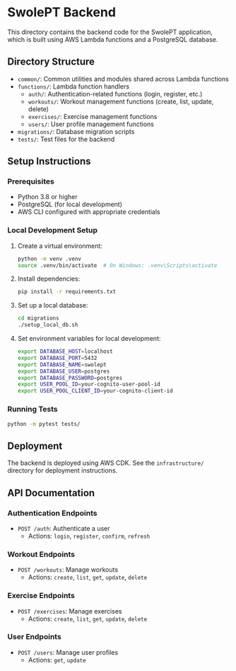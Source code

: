 # SwolePT Backend

This directory contains the backend code for the SwolePT application, which is built using AWS Lambda functions and a PostgreSQL database.

## Directory Structure

- `common/`: Common utilities and modules shared across Lambda functions
- `functions/`: Lambda function handlers
  - `auth/`: Authentication-related functions (login, register, etc.)
  - `workouts/`: Workout management functions (create, list, update, delete)
  - `exercises/`: Exercise management functions
  - `users/`: User profile management functions
- `migrations/`: Database migration scripts
- `tests/`: Test files for the backend

## Setup Instructions

### Prerequisites

- Python 3.8 or higher
- PostgreSQL (for local development)
- AWS CLI configured with appropriate credentials

### Local Development Setup

1. Create a virtual environment:
   ```bash
   python -m venv .venv
   source .venv/bin/activate  # On Windows: .venv\Scripts\activate
   ```

2. Install dependencies:
   ```bash
   pip install -r requirements.txt
   ```

3. Set up a local database:
   ```bash
   cd migrations
   ./setup_local_db.sh
   ```

4. Set environment variables for local development:
   ```bash
   export DATABASE_HOST=localhost
   export DATABASE_PORT=5432
   export DATABASE_NAME=swolept
   export DATABASE_USER=postgres
   export DATABASE_PASSWORD=postgres
   export USER_POOL_ID=your-cognito-user-pool-id
   export USER_POOL_CLIENT_ID=your-cognito-client-id
   ```

### Running Tests

```bash
python -m pytest tests/
```

## Deployment

The backend is deployed using AWS CDK. See the `infrastructure/` directory for deployment instructions.

## API Documentation

### Authentication Endpoints

- `POST /auth`: Authenticate a user
  - Actions: `login`, `register`, `confirm`, `refresh`

### Workout Endpoints

- `POST /workouts`: Manage workouts
  - Actions: `create`, `list`, `get`, `update`, `delete`

### Exercise Endpoints

- `POST /exercises`: Manage exercises
  - Actions: `create`, `list`, `get`, `update`, `delete`

### User Endpoints

- `POST /users`: Manage user profiles
  - Actions: `get`, `update` 